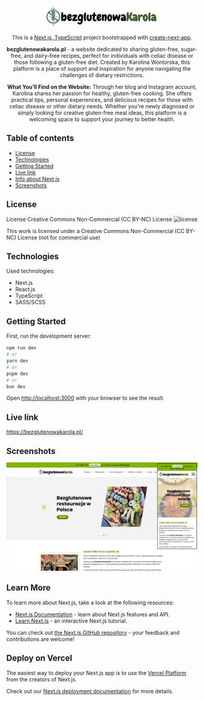 <p align="center">
    <img src="./public/img/white-bg-logo.jpg" height="60"/>
</p>

<p align="center">
    This is a <a href="https://nextjs.org/">Next.js, TypeScript</a> project bootstrapped with <a href="https://github.com/vercel/next.js/tree/canary/packages/create-next-app">create-next-app</a>.
</p>

<p align="center">
    <strong>bezglutenowakarola.pl</strong> - a website dedicated to sharing gluten-free, sugar-free, and dairy-free recipes, perfect for individuals with celiac disease or those following a gluten-free diet. Created by Karolina Wontorska, this platform is a place of support and inspiration for anyone navigating the challenges of dietary restrictions.
</p>

<p align="center">
<strong>What You’ll Find on the Website:</strong> Through her blog and Instagram account, Karolina shares her passion for healthy, gluten-free cooking. She offers practical tips, personal experiences, and delicious recipes for those with celiac disease or other dietary needs. Whether you're newly diagnosed or simply looking for creative gluten-free meal ideas, this platform is a welcoming space to support your journey to better health.
</p>

## Table of contents

- [License](#license)
- [Technologies](#technologies)
- [Getting Started](#getting-started)
- [Live link](#live-link)
- [Info about Next.js](#info-about-nextjs)
- [Screenshots](#screenshots)

## License

License Creative Commons Non-Commercial (CC BY-NC) License ![license](https://mirrors.creativecommons.org/presskit/buttons/88x31/svg/by-nc.svg)

This work is licensed under a Creative Commons Non-Commercial (CC BY-NC) License (not for commercial use)

## Technologies

Used technologies:

- Next.js
- React.js
- TypeScript
- SASS/SCSS

## Getting Started

First, run the development server:

```bash
npm run dev
# or
yarn dev
# or
pnpm dev
# or
bun dev
```

Open [http://localhost:3000](http://localhost:3000) with your browser to see the result.

## Live link

https://bezglutenowakarola.pl/

## Screenshots

![screenshot](./screenshots/screenshot01.jpg)

## Learn More

To learn more about Next.js, take a look at the following resources:

- [Next.js Documentation](https://nextjs.org/docs) - learn about Next.js features and API.
- [Learn Next.js](https://nextjs.org/learn) - an interactive Next.js tutorial.

You can check out [the Next.js GitHub repository](https://github.com/vercel/next.js) - your feedback and contributions are welcome!

## Deploy on Vercel

The easiest way to deploy your Next.js app is to use the [Vercel Platform](https://vercel.com/new?utm_medium=default-template&filter=next.js&utm_source=create-next-app&utm_campaign=create-next-app-readme) from the creators of Next.js.

Check out our [Next.js deployment documentation](https://nextjs.org/docs/app/building-your-application/deploying) for more details.
